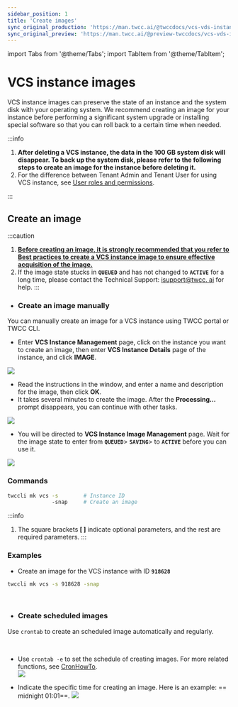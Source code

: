 ```yaml
---
sidebar_position: 1
title: 'Create images'
sync_original_production: 'https://man.twcc.ai/@twccdocs/vcs-vds-instance-image-en'
sync_original_preview: 'https://man.twcc.ai/@preview-twccdocs/vcs-vds-instance-image-en'
---
```


import Tabs from '@theme/Tabs';
import TabItem from '@theme/TabItem';

# VCS instance images

VCS instance images can preserve the state of an instance and the system disk with your operating system. We recommend creating an image for your instance before performing a significant system upgrade or installing special software so that you can roll back to a certain time when needed.


:::info

1. **After deleting a VCS instance, the data in the 100 GB system disk will disappear. To back up the system disk, please refer to the following steps to create an image for the instance before deleting it.**
2. For the difference between Tenant Admin and Tenant User for using VCS instance, see [<ins>User roles and permissions</ins>](https://man.twcc.ai/@twccdocs/role-main-en/https%3A%2F%2Fman.twcc.ai%2F%40twccdocs%2Frole-compute-en#虛擬運算服務).

:::

## Create an image

:::caution
1. **<ins>Before creating an image, it is strongly recommended that you refer to [Best practices to create a VCS instance image](https://man.twcc.ai/@twccdocs/guide-vcs-snapshot-best-practice-en) to ensure effective acquisition of the image.</ins>**
2. If the image state stucks in **`QUEUED`** and has not changed to **`ACTIVE`** for a long time, please contact the Technical Support: <a href="mailto:isupport@twcc.ai">isupport@twcc. ai</a> for help.
:::

- ### Create an image manually

You can manually create an image for a VCS instance using TWCC portal or TWCC CLI.

<Tabs>

<TabItem value="TWCC Portal" label="TWCC Portal">

* Enter **VCS Instance Management** page, click on the instance you want to create an image, then enter **VCS Instance Details** page of the instance, and click **IMAGE**.

![](https://cos.twcc.ai/SYS-MANUAL/uploads/upload_aa7e469fc5ca28b153ae22a313bac609.png)


* Read the instructions in the window, and enter a name and description for the image, then click **OK**.
* It takes several minutes to create the image. After the **Processing...** prompt disappears, you can continue with other tasks.

![](https://cos.twcc.ai/SYS-MANUAL/uploads/upload_c0f4f30a623a73a6d79aab23b48b8e8f.png)


* You will be directed to **VCS Instance Image Management** page. Wait for the image state to enter from **`QUEUED`**> **`SAVING`**> to **`ACTIVE`** before you can use it.

![](https://cos.twcc.ai/SYS-MANUAL/uploads/upload_51de05652cece2cc339d62644cdffa64.png)

</TabItem>

<TabItem value="TWCC CLI" label="TWCC CLI">

### Commands

```bash
twccli mk vcs -s        # Instance ID  
              -snap     # Create an image
```

:::info
1. The square brackets **[ ]** indicate optional parameters, and the rest are required parameters.
:::

### Examples

- Create an image for the VCS instance with ID **`918628`** 
```bash
twccli mk vcs -s 918628 -snap
```

</TabItem>

</Tabs>

<br/>

- ### Create scheduled images

Use `crontab` to create an scheduled image automatically and regularly.


<Tabs>

<TabItem value="TWCC Portal" label="TWCC Portal (Not yet supported)">

<br/>

</TabItem>

<TabItem value="TWCC CLI" label="TWCC CLI">

- Use `crontab -e` to set the schedule of creating images. For more related functions, see [<ins>CronHowTo</ins>](https://help.ubuntu.com/community/CronHowto).<br/>
![](https://i.imgur.com/1zRke01.png)

- Indicate the specific time for creating an image. Here is an example: == midnight 01:01==.
![](https://i.imgur.com/WWwg1ZJ.png)


</TabItem>

</Tabs>